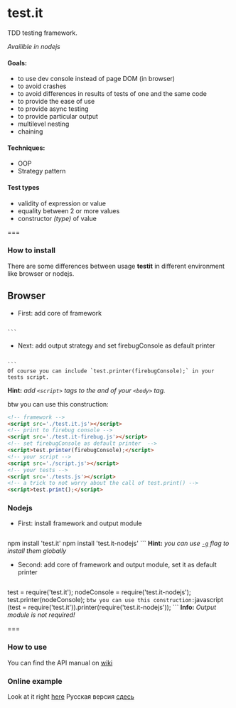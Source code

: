 test.it
===================

TDD testing framework.

*Availible in nodejs*

#### Goals:
  + to use dev console instead of page DOM (in browser)
  + to avoid crashes
  + to avoid differences in results of tests of one and the same code
  + to provide the ease of use
  + to provide async testing
  + to provide particular output
  + multilevel nesting
  + chaining

#### Techniques:
  + OOP
  + Strategy pattern

#### Test types
  + validity of expression or value
  + equality between 2 or more values
  + constructor *(type)* of value

===

### How to install
There are some differences between usage **testit** in different environment like browser or nodejs.

## Browser
+ First: add core of framework
    ```html
<script src='path/to/test.it.js'></script>
    ```
+ Next: add output strategy and set firebugConsole as default printer 
    ```html
<script src='path/to/test.it-firebug.js'></script>
<script>test.printer(firebugConsole);</script>
    ```
    Of course you can include `test.printer(firebugConsole);` in your tests script.

**Hint:** *add `<script>` tags to the and of your `<body>` tag.*

btw you can use this construction:
```html
<!-- framework -->
<script src='./test.it.js'></script>
<!-- print to firebug console -->
<script src='./test.it-firebug.js'></script>
<!-- set firebugConsole as default printer  -->
<script>test.printer(firebugConsole);</script>
<!-- your script -->
<script src='./script.js'></script>
<!-- your tests -->
<script src='./tests.js'></script>
<!-- a trick to not worry about the call of test.print() -->
<script>test.print();</script>
```

### Nodejs
+ First: install framework and output module
    ```bash
npm install 'test.it'
npm install 'test.it-nodejs'
    ```
    **Hint:** *you can use [`-g`](https://npmjs.org/doc/install.html) flag to install them globally*
+ Second: add core of framework and output module, set it as default printer
    ```javascript
test = require('test.it');
nodeConsole = require('test.it-nodejs');
test.printer(nodeConsole);
    ```
    btw you can use this construction:
    ```javascript
(test = require('test.it')).printer(require('test.it-nodejs'));
    ```
    **Info:** *Output module is not required!*

===

### How to use
You can find the API manual on [wiki](https://github.com/titulus/testit/wiki/API)

### Online example
Look at it right [here](http://titulus.github.io/testit/)
Русская версия [сдесь](http://titulus.github.io/testit/RU/)